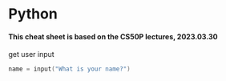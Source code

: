 # Python

#### This cheat sheet is based on the CS50P lectures, 2023.03.30

get user input
```go
name = input("What is your name?")
```
